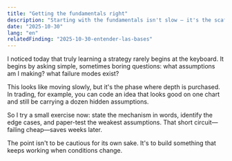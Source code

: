 ```yaml
---
title: "Getting the fundamentals right"
description: "Starting with the fundamentals isn't slow — it's the scaffolding for something that lasts."
date: "2025-10-30"
lang: "en"
relatedFinding: "2025-10-30-entender-las-bases"
---
```


I noticed today that truly learning a strategy rarely begins at the keyboard. It begins by asking simple, sometimes boring questions: what assumptions am I making? what failure modes exist?

This looks like moving slowly, but it's the phase where depth is purchased. In trading, for example, you can code an idea that looks good on one chart and still be carrying a dozen hidden assumptions.

So I try a small exercise now: state the mechanism in words, identify the edge cases, and paper-test the weakest assumptions. That short circuit—failing cheap—saves weeks later.

The point isn't to be cautious for its own sake. It's to build something that keeps working when conditions change.
